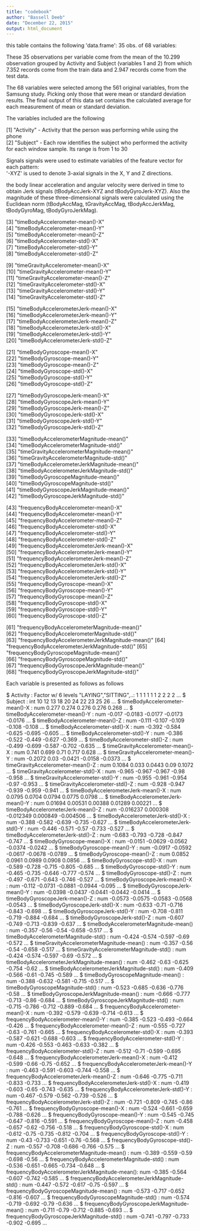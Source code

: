 ```yaml
---
title: "codebook"
author: "Bassell Deeb"
date: "December 22, 2015"
output: html_document
---
```


this table contains the following
'data.frame':	35 obs. of  68 variables:

These 35 observations per variable come from the mean of the 
10.299 observation grouped by Activity and Subject (variables 1 and 2)
from which 7.352 records come from the train data
and 2.947 records come from the test data.

The 68 variables were selected among the 561 original variables,
from the Samsung study. Picking only those that were mean or standard deviation 
results. The final output of this data set contains the calculated average for 
each measurement of mean or standard deviation.

The variables included are the following

 [1] "Activity" -  Activity that the person was performing while using the phone                                      
 [2] "Subject"  - Each row identifies the subject who performed the activity for each window sample. Its range is from 1 to 30             

Signals signals were used to estimate variables of the feature vector for each pattern:  
'-XYZ' is used to denote 3-axial signals in the X, Y and Z directions.

the body linear acceleration and angular velocity were derived in time to obtain Jerk signals (tBodyAccJerk-XYZ and tBodyGyroJerk-XYZ). Also the magnitude of these three-dimensional signals were calculated using the Euclidean norm (tBodyAccMag, tGravityAccMag, tBodyAccJerkMag, tBodyGyroMag, tBodyGyroJerkMag).

 [3] "timeBodyAccelerometer-mean()-X"                
 [4] "timeBodyAccelerometer-mean()-Y"                
 [5] "timeBodyAccelerometer-mean()-Z"                
 [6] "timeBodyAccelerometer-std()-X"                 
 [7] "timeBodyAccelerometer-std()-Y"                 
 [8] "timeBodyAccelerometer-std()-Z"                 
 

 [9] "timeGravityAccelerometer-mean()-X"             
[10] "timeGravityAccelerometer-mean()-Y"             
[11] "timeGravityAccelerometer-mean()-Z"             
[12] "timeGravityAccelerometer-std()-X"              
[13] "timeGravityAccelerometer-std()-Y"              
[14] "timeGravityAccelerometer-std()-Z"              


[15] "timeBodyAccelerometerJerk-mean()-X"            
[16] "timeBodyAccelerometerJerk-mean()-Y"            
[17] "timeBodyAccelerometerJerk-mean()-Z"            
[18] "timeBodyAccelerometerJerk-std()-X"             
[19] "timeBodyAccelerometerJerk-std()-Y"             
[20] "timeBodyAccelerometerJerk-std()-Z"             


[21] "timeBodyGyroscope-mean()-X"                    
[22] "timeBodyGyroscope-mean()-Y"                    
[23] "timeBodyGyroscope-mean()-Z"                    
[24] "timeBodyGyroscope-std()-X"                     
[25] "timeBodyGyroscope-std()-Y"                     
[26] "timeBodyGyroscope-std()-Z"                     

[27] "timeBodyGyroscopeJerk-mean()-X"                
[28] "timeBodyGyroscopeJerk-mean()-Y"                
[29] "timeBodyGyroscopeJerk-mean()-Z"                
[30] "timeBodyGyroscopeJerk-std()-X"                 
[31] "timeBodyGyroscopeJerk-std()-Y"                 
[32] "timeBodyGyroscopeJerk-std()-Z"                 

[33] "timeBodyAccelerometerMagnitude-mean()"         
[34] "timeBodyAccelerometerMagnitude-std()"          
[35] "timeGravityAccelerometerMagnitude-mean()"      
[36] "timeGravityAccelerometerMagnitude-std()"       
[37] "timeBodyAccelerometerJerkMagnitude-mean()"     
[38] "timeBodyAccelerometerJerkMagnitude-std()"      
[39] "timeBodyGyroscopeMagnitude-mean()"             
[40] "timeBodyGyroscopeMagnitude-std()"              
[41] "timeBodyGyroscopeJerkMagnitude-mean()"         
[42] "timeBodyGyroscopeJerkMagnitude-std()"          

[43] "frequencyBodyAccelerometer-mean()-X"           
[44] "frequencyBodyAccelerometer-mean()-Y"           
[45] "frequencyBodyAccelerometer-mean()-Z"           
[46] "frequencyBodyAccelerometer-std()-X"            
[47] "frequencyBodyAccelerometer-std()-Y"            
[48] "frequencyBodyAccelerometer-std()-Z"            
[49] "frequencyBodyAccelerometerJerk-mean()-X"       
[50] "frequencyBodyAccelerometerJerk-mean()-Y"       
[51] "frequencyBodyAccelerometerJerk-mean()-Z"       
[52] "frequencyBodyAccelerometerJerk-std()-X"        
[53] "frequencyBodyAccelerometerJerk-std()-Y"        
[54] "frequencyBodyAccelerometerJerk-std()-Z"        
[55] "frequencyBodyGyroscope-mean()-X"               
[56] "frequencyBodyGyroscope-mean()-Y"               
[57] "frequencyBodyGyroscope-mean()-Z"               
[58] "frequencyBodyGyroscope-std()-X"                
[59] "frequencyBodyGyroscope-std()-Y"                
[60] "frequencyBodyGyroscope-std()-Z"                

[61] "frequencyBodyAccelerometerMagnitude-mean()"    
[62] "frequencyBodyAccelerometerMagnitude-std()"     
[63] "frequencyBodyAccelerometerJerkMagnitude-mean()"
[64] "frequencyBodyAccelerometerJerkMagnitude-std()" 
[65] "frequencyBodyGyroscopeMagnitude-mean()"        
[66] "frequencyBodyGyroscopeMagnitude-std()"         
[67] "frequencyBodyGyroscopeJerkMagnitude-mean()"    
[68] "frequencyBodyGyroscopeJerkMagnitude-std()"   

Each variable is presented as follows as follows 

 $ Activity                                      : Factor w/ 6 levels "LAYING","SITTING",..: 1 1 1 1 1 1 2 2 2 2 ...
 $ Subject                                       : int  10 12 13 18 20 24 22 23 25 26 ...
 $ timeBodyAccelerometer-mean()-X                : num  0.277 0.274 0.276 0.276 0.268 ...
 $ timeBodyAccelerometer-mean()-Y                : num  -0.017 -0.0183 -0.0177 -0.0173 -0.0176 ...
 $ timeBodyAccelerometer-mean()-Z                : num  -0.111 -0.107 -0.109 -0.108 -0.108 ...
 $ timeBodyAccelerometer-std()-X                 : num  -0.392 -0.584 -0.625 -0.695 -0.605 ...
 $ timeBodyAccelerometer-std()-Y                 : num  -0.386 -0.522 -0.449 -0.627 -0.369 ...
 $ timeBodyAccelerometer-std()-Z                 : num  -0.499 -0.699 -0.587 -0.702 -0.635 ...
 $ timeGravityAccelerometer-mean()-X             : num  0.741 0.699 0.71 0.717 0.628 ...
 $ timeGravityAccelerometer-mean()-Y             : num  -0.2072 0.03 -0.0421 -0.0158 -0.0373 ...
 $ timeGravityAccelerometer-mean()-Z             : num  0.1084 0.033 0.0443 0.09 0.1072 ...
 $ timeGravityAccelerometer-std()-X              : num  -0.965 -0.967 -0.967 -0.98 -0.958 ...
 $ timeGravityAccelerometer-std()-Y              : num  -0.955 -0.961 -0.954 -0.97 -0.953 ...
 $ timeGravityAccelerometer-std()-Z              : num  -0.928 -0.947 -0.939 -0.959 -0.941 ...
 $ timeBodyAccelerometerJerk-mean()-X            : num  0.0795 0.0704 0.0794 0.0775 0.0798 ...
 $ timeBodyAccelerometerJerk-mean()-Y            : num  0.01694 0.00531 0.00388 0.01289 0.00221 ...
 $ timeBodyAccelerometerJerk-mean()-Z            : num  -0.016237 0.000308 -0.012349 0.000849 -0.004506 ...
 $ timeBodyAccelerometerJerk-std()-X             : num  -0.388 -0.582 -0.639 -0.735 -0.627 ...
 $ timeBodyAccelerometerJerk-std()-Y             : num  -0.446 -0.571 -0.57 -0.733 -0.527 ...
 $ timeBodyAccelerometerJerk-std()-Z             : num  -0.683 -0.793 -0.728 -0.847 -0.747 ...
 $ timeBodyGyroscope-mean()-X                    : num  -0.0151 -0.0629 -0.0562 -0.0374 -0.0242 ...
 $ timeBodyGyroscope-mean()-Y                    : num  -0.0917 -0.0592 -0.0617 -0.0678 -0.0789 ...
 $ timeBodyGyroscope-mean()-Z                    : num  0.0852 0.0961 0.0989 0.0908 0.0856 ...
 $ timeBodyGyroscope-std()-X                     : num  -0.589 -0.728 -0.715 -0.805 -0.685 ...
 $ timeBodyGyroscope-std()-Y                     : num  -0.465 -0.735 -0.646 -0.777 -0.574 ...
 $ timeBodyGyroscope-std()-Z                     : num  -0.497 -0.671 -0.643 -0.746 -0.527 ...
 $ timeBodyGyroscopeJerk-mean()-X                : num  -0.112 -0.0731 -0.0881 -0.0944 -0.095 ...
 $ timeBodyGyroscopeJerk-mean()-Y                : num  -0.0398 -0.0437 -0.0441 -0.0442 -0.0414 ...
 $ timeBodyGyroscopeJerk-mean()-Z                : num  -0.0573 -0.0575 -0.0583 -0.0568 -0.0543 ...
 $ timeBodyGyroscopeJerk-std()-X                 : num  -0.633 -0.71 -0.716 -0.843 -0.698 ...
 $ timeBodyGyroscopeJerk-std()-Y                 : num  -0.708 -0.811 -0.719 -0.884 -0.684 ...
 $ timeBodyGyroscopeJerk-std()-Z                 : num  -0.607 -0.749 -0.713 -0.839 -0.637 ...
 $ timeBodyAccelerometerMagnitude-mean()         : num  -0.357 -0.56 -0.54 -0.658 -0.517 ...
 $ timeBodyAccelerometerMagnitude-std()          : num  -0.424 -0.574 -0.597 -0.69 -0.572 ...
 $ timeGravityAccelerometerMagnitude-mean()      : num  -0.357 -0.56 -0.54 -0.658 -0.517 ...
 $ timeGravityAccelerometerMagnitude-std()       : num  -0.424 -0.574 -0.597 -0.69 -0.572 ...
 $ timeBodyAccelerometerJerkMagnitude-mean()     : num  -0.462 -0.63 -0.625 -0.754 -0.62 ...
 $ timeBodyAccelerometerJerkMagnitude-std()      : num  -0.409 -0.566 -0.61 -0.745 -0.589 ...
 $ timeBodyGyroscopeMagnitude-mean()             : num  -0.388 -0.632 -0.581 -0.715 -0.517 ...
 $ timeBodyGyroscopeMagnitude-std()              : num  -0.523 -0.685 -0.636 -0.776 -0.58 ...
 $ timeBodyGyroscopeJerkMagnitude-mean()         : num  -0.666 -0.777 -0.713 -0.86 -0.684 ...
 $ timeBodyGyroscopeJerkMagnitude-std()          : num  -0.715 -0.786 -0.712 -0.889 -0.684 ...
 $ frequencyBodyAccelerometer-mean()-X           : num  -0.392 -0.579 -0.639 -0.714 -0.613 ...
 $ frequencyBodyAccelerometer-mean()-Y           : num  -0.385 -0.523 -0.493 -0.664 -0.426 ...
 $ frequencyBodyAccelerometer-mean()-Z           : num  -0.555 -0.727 -0.63 -0.761 -0.665 ...
 $ frequencyBodyAccelerometer-std()-X            : num  -0.393 -0.587 -0.621 -0.688 -0.603 ...
 $ frequencyBodyAccelerometer-std()-Y            : num  -0.426 -0.553 -0.463 -0.633 -0.382 ...
 $ frequencyBodyAccelerometer-std()-Z            : num  -0.512 -0.71 -0.599 -0.695 -0.648 ...
 $ frequencyBodyAccelerometerJerk-mean()-X       : num  -0.412 -0.599 -0.66 -0.75 -0.652 ...
 $ frequencyBodyAccelerometerJerk-mean()-Y       : num  -0.463 -0.591 -0.603 -0.744 -0.558 ...
 $ frequencyBodyAccelerometerJerk-mean()-Z       : num  -0.646 -0.775 -0.711 -0.833 -0.733 ...
 $ frequencyBodyAccelerometerJerk-std()-X        : num  -0.419 -0.603 -0.65 -0.743 -0.635 ...
 $ frequencyBodyAccelerometerJerk-std()-Y        : num  -0.467 -0.579 -0.562 -0.739 -0.526 ...
 $ frequencyBodyAccelerometerJerk-std()-Z        : num  -0.721 -0.809 -0.745 -0.86 -0.761 ...
 $ frequencyBodyGyroscope-mean()-X               : num  -0.524 -0.661 -0.659 -0.788 -0.626 ...
 $ frequencyBodyGyroscope-mean()-Y               : num  -0.545 -0.745 -0.647 -0.816 -0.591 ...
 $ frequencyBodyGyroscope-mean()-Z               : num  -0.458 -0.657 -0.62 -0.756 -0.518 ...
 $ frequencyBodyGyroscope-std()-X                : num  -0.612 -0.75 -0.735 -0.812 -0.704 ...
 $ frequencyBodyGyroscope-std()-Y                : num  -0.43 -0.733 -0.651 -0.76 -0.568 ...
 $ frequencyBodyGyroscope-std()-Z                : num  -0.557 -0.708 -0.686 -0.766 -0.575 ...
 $ frequencyBodyAccelerometerMagnitude-mean()    : num  -0.389 -0.559 -0.59 -0.698 -0.56 ...
 $ frequencyBodyAccelerometerMagnitude-std()     : num  -0.536 -0.651 -0.665 -0.734 -0.648 ...
 $ frequencyBodyAccelerometerJerkMagnitude-mean(): num  -0.385 -0.564 -0.607 -0.742 -0.585 ...
 $ frequencyBodyAccelerometerJerkMagnitude-std() : num  -0.447 -0.572 -0.617 -0.75 -0.597 ...
 $ frequencyBodyGyroscopeMagnitude-mean()        : num  -0.573 -0.717 -0.652 -0.816 -0.607 ...
 $ frequencyBodyGyroscopeMagnitude-std()         : num  -0.574 -0.719 -0.692 -0.79 -0.636 ...
 $ frequencyBodyGyroscopeJerkMagnitude-mean()    : num  -0.711 -0.79 -0.712 -0.885 -0.693 ...
 $ frequencyBodyGyroscopeJerkMagnitude-std()     : num  -0.741 -0.797 -0.733 -0.902 -0.695 ...
 
 